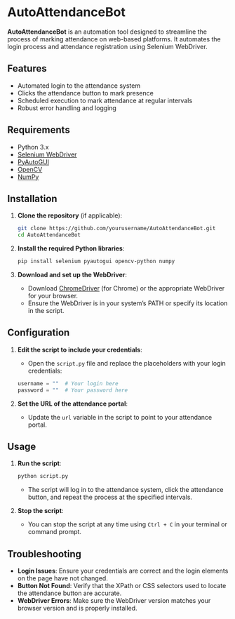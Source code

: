 # AutoAttendanceBot

**AutoAttendanceBot** is an automation tool designed to streamline the process of marking attendance on web-based platforms. It automates the login process and attendance registration using Selenium WebDriver.

## Features
- Automated login to the attendance system
- Clicks the attendance button to mark presence
- Scheduled execution to mark attendance at regular intervals
- Robust error handling and logging

## Requirements
- Python 3.x
- [Selenium WebDriver](https://www.selenium.dev/documentation/en/webdriver/)
- [PyAutoGUI](https://pyautogui.readthedocs.io/en/latest/)
- [OpenCV](https://opencv.org/)
- [NumPy](https://numpy.org/)

## Installation

1. **Clone the repository** (if applicable):
    ```sh
    git clone https://github.com/yourusername/AutoAttendanceBot.git
    cd AutoAttendanceBot
    ```

2. **Install the required Python libraries**:
    ```sh
    pip install selenium pyautogui opencv-python numpy
    ```

3. **Download and set up the WebDriver**:
    - Download [ChromeDriver](https://sites.google.com/chromium.org/driver/) (for Chrome) or the appropriate WebDriver for your browser.
    - Ensure the WebDriver is in your system’s PATH or specify its location in the script.

## Configuration

1. **Edit the script to include your credentials**:
    - Open the `script.py` file and replace the placeholders with your login credentials:
    ```python
    username = ""  # Your login here
    password = ""  # Your password here
    ```

2. **Set the URL of the attendance portal**:
    - Update the `url` variable in the script to point to your attendance portal.

## Usage

1. **Run the script**:
    ```sh
    python script.py
    ```
    - The script will log in to the attendance system, click the attendance button, and repeat the process at the specified intervals.

2. **Stop the script**:
    - You can stop the script at any time using `Ctrl + C` in your terminal or command prompt.

## Troubleshooting
- **Login Issues**: Ensure your credentials are correct and the login elements on the page have not changed.
- **Button Not Found**: Verify that the XPath or CSS selectors used to locate the attendance button are accurate.
- **WebDriver Errors**: Make sure the WebDriver version matches your browser version and is properly installed.

